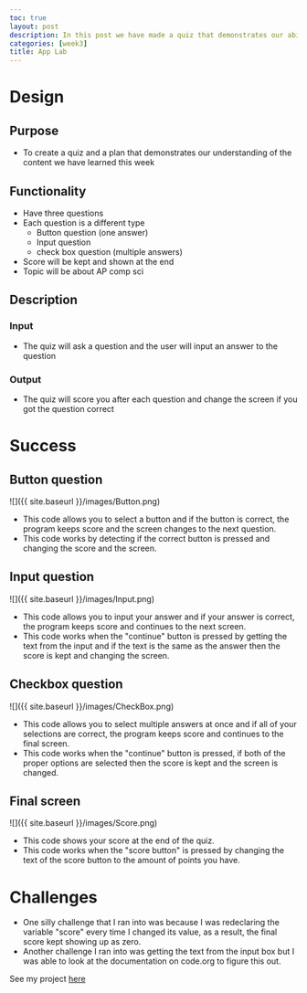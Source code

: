 ```yaml
---
toc: true
layout: post
description: In this post we have made a quiz that demonstrates our ability to 
categories: [week3]
title: App Lab
---
```

# Design

## Purpose
- To create a quiz and a plan that demonstrates our understanding of the content we have learned this week 
## Functionality
- Have three questions
- Each question is a different type
  - Button question (one answer)
  - Input question
  - check box question (multiple answers)
- Score will be kept and shown at the end
- Topic will be about AP comp sci
## Description
### Input
- The quiz will ask a question and the user will input an answer to the question
### Output
- The quiz will score you after each question and change the screen if you got the question correct


# Success
## Button question
![]({{ site.baseurl }}/images/Button.png)
- This code allows you to select a button and if the button is correct, the program keeps score and the screen changes to the next question.
- This code works by detecting if the correct button is pressed and changing the score and the screen.

## Input question
![]({{ site.baseurl }}/images/Input.png)
- This code allows you to input your answer and if your answer is correct, the program keeps score and continues to the next screen.
- This code works when the "continue" button is pressed by getting the text from the input and if the text is the same as the answer then the score is kept and changing the screen.

## Checkbox question
![]({{ site.baseurl }}/images/CheckBox.png)
- This code allows you to select multiple answers at once and if all of your selections are correct, the program keeps score and continues to the final screen.
- This code works when the "continue" button is pressed, if both of the proper options are selected then the score is kept and the screen is changed.

## Final screen
![]({{ site.baseurl }}/images/Score.png)
- This code shows your score at the end of the quiz.
- This code works when the "score button" is pressed by changing the text of the score button to the amount of points you have.

# Challenges
- One silly challenge that I ran into was because I was redeclaring the variable "score" every time I changed its value, as a result, the final score kept showing up as zero.
- Another challenge I ran into was getting the text from the input box but I was able to look at the documentation on code.org to figure this out.


See my project [here](https://studio.code.org/projects/applab/Zi2eZVisRp9kwHj6D9sW_amyEJM6fgEYjR9D7g40KHc)
